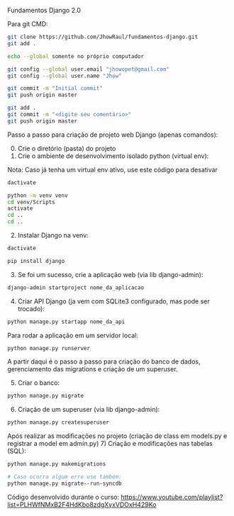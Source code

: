 Fundamentos Django 2.0

Para git CMD:

```bash
git clone https://github.com/JhowRaul/fundamentos-django.git
git add .

echo --global somente no próprio computador

git config --global user.email "jhowopet@gmail.com"
git config --global user.name "Jhow"

git commit -m "Initial commit"
git push origin master
```

```bash
git add .
git commit -m "<digite seu comentário>"
git push origin master
```

Passo a passo para criação de projeto web Django (apenas comandos):

0) Crie o diretório (pasta) do projeto 
1) Crie o ambiente de desenvolvimento isolado python (virtual env):

Nota: Caso já tenha um virtual env ativo, use este código para desativar
```bash
dactivate
```

```bash
python -m venv venv
cd venv/Scripts
activate
cd ..
cd ..
```

2) Instalar Django na venv:
```bash
dactivate
```

```bash
pip install django
```

3) Se foi um sucesso, crie a aplicação web (via lib django-admin):
```bash
django-admin startproject nome_da_aplicacao
```

4) Criar API Django (ja vem com SQLite3 configurado, mas pode ser trocado):
```bash
python manage.py startapp nome_da_api
```
Para rodar a aplicação em um servidor local:
```bash
python manage.py runserver
```

A partir daqui é o passo a passo para criação do banco de dados, gerenciamento das migrations e criação de um superuser.

5) Criar o banco:
```bash
python manage.py migrate
```

6) Criação de um superuser (via lib django-admin):
```bash
python manage.py createsuperuser
```

Após realizar as modificações no projeto (criação de class em models.py e registrar a model em admin.py)
7) Criação e modificações nas tabelas (SQL):
```bash
python manage.py makemigrations

# Caso ocorra algum erro use também:
python manage.py migrate--run-syncdb
```

Código desenvolvido durante o curso: https://www.youtube.com/playlist?list=PLHWfNMxB2F4HdKbo8zdgXyxVDOxH429Ko
